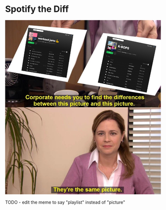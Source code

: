 # Spotify the Diff

![Spot the difference](./difference-meme.png)

TODO - edit the meme to say "playlist" instead of "picture"
